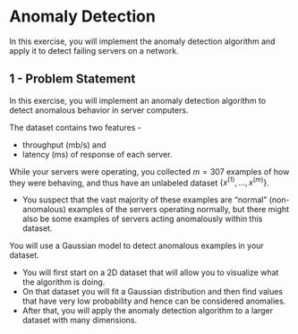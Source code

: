 # Anomaly Detection

In this exercise, you will implement the anomaly detection algorithm and apply it to detect failing servers on a network. 

## 1 - Problem Statement

In this exercise, you will implement an anomaly detection algorithm to detect anomalous behavior in server computers.

The dataset contains two features - 
   * throughput (mb/s) and 
   * latency (ms) of response of each server.

While your servers were operating, you collected $m=307$ examples of how they were behaving, and thus have an unlabeled dataset $\{x^{(1)}, \ldots, x^{(m)}\}$. 
* You suspect that the vast majority of these examples are “normal” (non-anomalous) examples of the servers operating normally, but there might also be some examples of servers acting anomalously within this dataset.

You will use a Gaussian model to detect anomalous examples in your
dataset. 
* You will first start on a 2D dataset that will allow you to visualize what the algorithm is doing.
* On that dataset you will fit a Gaussian distribution and then find values that have very low probability and hence can be considered anomalies. 
* After that, you will apply the anomaly detection algorithm to a larger dataset with many dimensions.